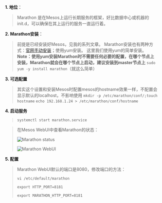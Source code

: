 **1. 地位**：
> Marathon 是在Mesos上运行长期服务的框架，好比数据中心或机器的init.d，可以确保在其上运行的服务一直运行着。

**2. Marathon安装**：
> 前提是已经安装好Mesos，见我的系列文章。
> Marathon安装也有两种方式：[官网手动安装](http://mesosphere.github.io/marathon/docs/)；使用yum安装。
> 这里我们使用yum的简单安装。
> **Note：使用yum安装Marathon时不需要任何必要的配置，在哪个节点上安装，Marathon就会在哪个节点上启动，建议安装到master节点上**
> `sudo yum -y install marathon`（就这么简单）

**3. 可选配置**
> 其实这个设置和安装Mesos时配置mesos的hostname效果一样，不配置会显示默认的localhost，不影响使用
> `mkdir -p /etc/marathon/conf/;touch hostname`
> `echo 192.168.1.24 > /etc/marathon/conf/hostname`

**4. 启动服务**
> `systemctl start marathon.service`

> 在Mesos WebUI中查看Marathon的状态：
>
>![Marathon status](http://upload-images.jianshu.io/upload_images/1382065-be89f2c8594e33f9.png?imageMogr2/auto-orient/strip%7CimageView2/2/w/1240)
>
>![Marathon WebUI](http://upload-images.jianshu.io/upload_images/1382065-ce6478eb721b9394.png?imageMogr2/auto-orient/strip%7CimageView2/2/w/1240)

**5. 配置**
> Marathon WebUI默认的端口是8080，修改端口的方法：
>
> `vi /etc/default/marathon `
>
> `export HTTP_PORT=8181`
>
> `export MARATHON_HTTP_PORT=8181`
